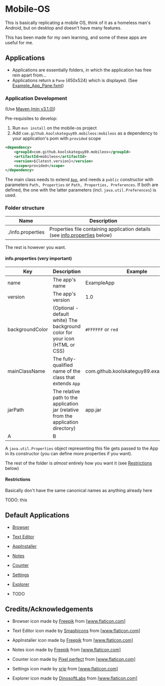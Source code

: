 # Mobile-OS

This is basically replicating a mobile OS, think of it as a homeless man's Android, but on desktop and doesn't have many features.

This has been made for my own learning, and some of these apps are useful for me.

## Applications

- Applications are essentially folders, in which the application has free rein apart from...
- Applications return a `Pane` (450x524) which is displayed. (See [Example_App_Pane.fxml](Example_App_Pane.fxml))


### Application Development

(Use [Maven (min v3.1.0)](https://maven.apache.org/))

Pre-requisites to develop:
1. Run `mvn install` on the mobile-os project
2. Add `com.github.koolskateguy89.mobileos:mobileos` as a dependency to your application's pom with `provided` scope
```xml
<dependency>
	<groupId>com.github.koolskateguy89.mobileos</groupId>
	<artifactId>mobileos</artifactId>
	<version>${latest.version}</version>
	<scope>provided</scope>
</dependency>
```

The main class needs to extend [`App`](src/main/java/com/github/koolskateguy89/mobileos/app/App.java), and needs a
`public` constructor with parameters `Path, Properties` or `Path, Properties, Preferences`. If both are defined, the one with the
latter parameters (incl. `java.util.Preferences`) is used.

### Folder structure

| Name | Description |
| ---- | ----------- |
| ./info.properties | Properties file containing application details (see [info.properties](#infoproperties-very-important) below) |

The rest is however you want.

#### info.properties (very important)

| Key | Description | Example |
| --- | ----------- | ------- |
| name | The app's name | ExampleApp |
| version | The app's version | 1.0 |
| backgroundColor | (Optional - default white) The background color for your icon (HTML or CSS) | `#FFFFFF` or `red` |
| mainClassName | The fully-qualified name of the class that extends `App` | com.github.koolskateguy89.example.MyApp |
| jarPath | The relative path to the application jar (relative from the application directory) | app.jar |
| A | B |

A `java.util.Properties` object representing this file gets passed to the App in its constructor (you can define more
properties if you want).

The rest of the folder is _almost_ entirely how you want it (see [Restrictions](#restrictions) below)

#### Restrictions

Basically don't have the same canonical names as anything already here

TODO: this

## Default Applications

- [Browser](src/main/java/com/github/koolskateguy89/mobileos/app/system/browser/Browser.java)
- [Text Editor](src/main/java/com/github/koolskateguy89/mobileos/app/system/texteditor/TextEditor.java)
- [AppInstaller](src/main/java/com/github/koolskateguy89/mobileos/app/system/installer/Installer.java)
- [Notes](src/main/java/com/github/koolskateguy89/mobileos/app/system/notes/Notes.java)  

- [Counter](src/main/java/com/github/koolskateguy89/mobileos/app/system/counter/Counter.java)
  
- [Settings](src/main/java/com/github/koolskateguy89/mobileos/app/system/settings/SettingsApp.java)
- [Explorer](src/main/java/com/github/koolskateguy89/mobileos/app/system/explorer/Explorer.java)
- TODO

## Credits/Acknowledgements

- Browser icon made by [Freepik] from [www.flaticon.com]
- Text Editor icon made by [Smashicons](https://www.flaticon.com/authors/smashicons) from [www.flaticon.com]
- AppInstaller icon made by [Freepik] from [www.flaticon.com]
- Notes icon made by [Freepik] from [www.flaticon.com]
- Counter icon made by [Pixel perfect](https://www.flaticon.com/authors/pixel-perfect) from [www.flaticon.com]
  
- Settings icon made by [srip](https://www.flaticon.com/authors/srip) from [www.flaticon.com]
- Explorer icon made by [DinosoftLabs](https://www.flaticon.com/authors/dinosoftlabs) from [www.flaticon.com]

[www.flaticon.com]: https://www.flaticon.com
[Freepik]: https://www.freepik.com

